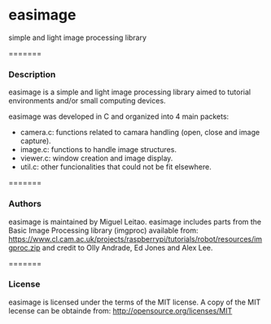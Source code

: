 # easimage
simple and light image processing library

=======
### Description
easimage is a simple and light image processing library aimed to tutorial environments and/or
small computing devices.

easimage was developed in C and organized into 4 main packets:

* camera.c: functions related to camara handling (open, close and image capture).
* image.c:  functions to handle image structures.
* viewer.c: window creation and image display.
* util.c:   other funcionalities that could not be fit elsewhere.

=======
### Authors
easimage is maintained by Miguel Leitao.
easimage includes parts from the Basic Image Processing library (imgproc) available from:
https://www.cl.cam.ac.uk/projects/raspberrypi/tutorials/robot/resources/imgproc.zip
and credit to Olly Andrade, Ed Jones and Alex Lee.

=======
### License
easimage is licensed under the terms of the MIT license.
A copy of the MIT lecense can be obtainde from:
http://opensource.org/licenses/MIT

